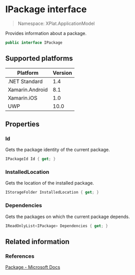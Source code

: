 # IPackage interface

> Namespace: XPlat.ApplicationModel

Provides information about a package.

```csharp
public interface IPackage
```

## Supported platforms

| Platform | Version |
| --- | --- |
| .NET Standard | 1.4 |
| Xamarin.Android | 8.1 |
| Xamarin.iOS  | 1.0 |
| UWP | 10.0 | 

## Properties

### Id

Gets the package identity of the current package.

```csharp
IPackageId Id { get; }
```

### InstalledLocation

Gets the location of the installed package.

```csharp
IStorageFolder InstalledLocation { get; }
```

### Dependencies

Gets the packages on which the current package depends.

```csharp
IReadOnlyList<IPackage> Dependencies { get; }
```

## Related information

### References

[Package - Microsoft Docs](https://docs.microsoft.com/en-us/uwp/api/windows.applicationmodel.package)